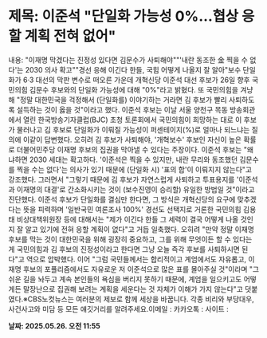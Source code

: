 # **제목: 이준석 "단일화 가능성 0%…협상 응할 계획 전혀 없어"**

  내용: "이재명 막겠다는 진정성 있다면 김문수가 사퇴해야""'내란 동조한 金 찍을 수 없다'는 2030 의사 확고""경선 응해 이긴다 한들, 국힘 어떻게 나올지 잘 알아"보수 단일화가 6·3 대선의 막판 변수로 떠오른 가운데 개혁신당 이준석 대선 후보가 26일 향후 국민의힘 김문수 후보와의 단일화 가능성에 대해 "0%"라고 밝혔다. 또 국민의힘을 겨냥해 "정말 대한민국을 걱정해서 (단일화를) 이야기하는 거라면 김 후보가 빨리 사퇴하도록 설득하는 것이 옳을 것"이라고 했다. 이준석 후보는 이날 서울 양천구 목동 방송회관에서 열린 한국방송기자클럽(BJC) 초청 토론회에서 국민의힘이 희망하는 대로 이 후보가 물러나고 김 후보로 단일화가 이뤄질 가능성이 퍼센테이지(%)로 얼마나 되느냐는 질의에 이같이 답변했다. 오히려 김 후보가 사퇴해야, '개혁보수' 후보인 자신이 높은 확률로 더불어민주당 이재명 후보의 집권을 막아낼 수 있다는 주장이다. 이준석 후보는 "왜냐하면 2030 세대는 확고하다. '이준석은 찍을 수 있지만, 내란 무리와 동조했던 김문수를 찍을 수는 없다'는 의사가 있기 때문에 (단일화 시) '표의 합'이 이뤄지지 않는다"고 강조했다. 그러면서 "그렇기 때문에 김 후보가 자연스럽게 사퇴하고 투표용지를 '이준석과 이재명의 대결'로 간소화시키는 것이 (보수진영이 승리할) 유일한 방법일 것"이라고 진단했다. 이준석 후보가 단일화를 결심만 한다면, 그 방식은 개혁신당의 요구에 맞추겠다는 뜻을 피력하며 '일반국민 여론조사 100%' 경선도 선택지로 거론한 국민의힘 김용태 비상대책위원장 등에 대해서는 "제가 이긴다 한들 그 세력이 결국 어떻게 나올 것인지 잘 알고 있기에 전혀 응할 계획이 없다"고 거듭 일축했다. 오히려 "만약 정말 이재명 후보를 막는 것이 대한민국을 위해 굉장히 중요하고, 그를 위해 무엇이든 할 수 있다는 게 국민의힘과 김 후보의 진정성이라고 한다면 그냥 오늘 즉각 후보를 사퇴하시면 된다"고 역으로 압박했다. 이어 "그럼 국민들께서는 합리적이고 계엄에서도 자유롭고, 이재명 후보의 포퓰리즘에서도 자유로운 저 이준석으로 많은 표를 몰아주실 것"이라며 "그 쉬운 길을 놔두고 계속 본인들의 욕심을 버리지 못하기 때문에, 계엄을 일으키고도 어떻게든 말장난으로 집권해 보려는 계획을 세운다는 것 자체가 이해가 가지 않는다"고 덧붙였다.※CBS노컷뉴스는 여러분의 제보로 함께 세상을 바꿉니다. 각종 비리와 부당대우, 사건사고와 미담 등 모든 얘깃거리를 알려주세요.이메일 : 카카오톡 : 사이트 :

  **날짜: 2025.05.26. 오전 11:55**